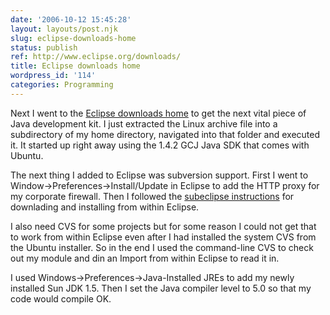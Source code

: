 ```yaml
---
date: '2006-10-12 15:45:28'
layout: layouts/post.njk
slug: eclipse-downloads-home
status: publish
ref: http://www.eclipse.org/downloads/
title: Eclipse downloads home
wordpress_id: '114'
categories: Programming
---
```


Next I went to the [Eclipse downloads home](http://www.eclipse.org/downloads/) to get the next vital piece of Java development kit.  I just extracted the Linux archive file into a subdirectory of my home directory, navigated into that folder and executed it.  It started up right away using the 1.4.2 GCJ Java SDK that comes with Ubuntu.


The next thing I added to Eclipse was subversion support.  First I went to Window->Preferences->Install/Update in Eclipse to add the HTTP proxy for my corporate firewall.  Then I followed the [subeclipse instructions](http://subclipse.tigris.org/install.html) for downlading and installing from within Eclipse.

I also need CVS for some projects but for some reason I could not get that to work from within Eclipse even after I had installed the system CVS from the Ubuntu installer.  So in the end I used the command-line CVS to check out my module and din an Import from within Eclipse to read it in.

I used Windows->Preferences->Java-Installed JREs to add my newly installed Sun JDK 1.5.  Then I set the Java compiler level to 5.0 so that my code would compile OK.

